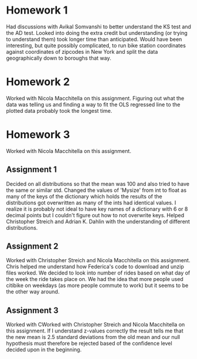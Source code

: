 # Homework 1
Had discussions with Avikal Somvanshi to better understand the KS test and the AD test. Looked into doing the extra credit but understanding (or trying to understand them) took longer time than anticipated. Would have been interesting, but quite possibly complicated, to run bike station coordinates against coordinates of zipcodes in New York and split the data geographically down to boroughs that way.

# Homework 2
Worked with Nicola Macchitella on this assignment.
Figuring out what the data was telling us and finding a way to fit the OLS regressed line to the plotted data probably took the longest time.

# Homework 3
Worked with Nicola Macchitella on this assignment.

## Assignment 1
Decided on all distributions so that the mean was 100 and also tried to have the same or similar std.
Changed the values of 'Mysize' from int to float as many of the keys of the dictionary which holds the results
of the distributions got overwritten as many of the ints had identical values. I realize it is probably not ideal
to have key names of a dictionary with 6 or 8 decimal points but I couldn't figure out how to not overwrite keys.
Helped Christopher Streich and Adrian K. Dahlin with the understanding of different distributions.

## Assignment 2
Worked with Christopher Streich and Nicola Macchitella on this assignment.
Chris helped me understand how Federica's code to download and unzip files worked.
We decided to look into number of rides based on what day of the week the ride takes place on.
We had the idea that more people used citibike on weekdays (as more people commute to work) but it seems to be the other way around.

## Assignment 3
Worked with CWorked with Christopher Streich and Nicola Macchitella on this assignment.
If I understand z-values correctly the result tells me that the new mean is 2.5 standard deviations from the old mean and
our null hypothesis must therefore be rejected based of the confidence level decided upon in the beginning.


